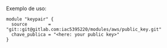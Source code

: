Exemplo de uso: 
```hcl
module "keypair" {
  source        = "git::git@gitlab.com:iac5395220/modules/aws/public_key.git"
  chave_publica = "<here: your public key>"
}
```